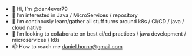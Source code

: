 - 👋 Hi, I’m @dan4ever79
- 👀 I’m interested in Java / MicroServices / repository
- 🌱 I’m continously learn/gather all stuff turns around k8s / CI/CD / java / cloud native
- 💞️ I’m looking to collaborate on best ci/cd practices / java development / microservices / k8s
- 📫 How to reach me daniel.hornn@gmail.com

<!---
dan4ever79/dan4ever79 is a ✨ special ✨ repository because its `README.md` (this file) appears on your GitHub profile.
You can click the Preview link to take a look at your changes.
--->
